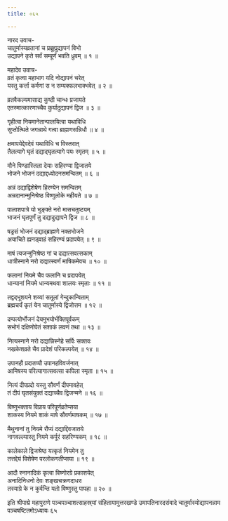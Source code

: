 ```yaml
---
title: ०६५

---
```

नारद उवाच-  
चातुर्मास्यव्रतानां च प्रब्रूह्युद्यापनं विभो  
उद्यापने कृते सर्वं सम्पूर्णं भवति ध्रुवम् ॥ १ ॥


महादेव उवाच-  
व्रतं कृत्वा महाभाग यदि नोद्यापनं चरेत्  
यस्तु कर्त्ता कर्मणां स न सम्यक्फलभाक्भवेत् ॥ २ ॥


व्रतवैकल्यमासाद्य कुष्ठी चान्धः प्रजायते  
एतस्मात्कारणाच्चैव कुर्यादुद्यापनं द्विज ॥ ३ ॥


गृहीत्वा नियमानेतान्पालयित्वा यथाविधि  
सुप्तोत्थिते जगन्नाथे गत्वा ब्राह्मणसन्निधौ ॥ ४ ॥


क्षमापयेद्देवदेवं यथाविधि च विस्तरात्  
तैलत्यागे घृतं दद्याद्घृतत्यागे पयः स्मृतम् ॥ ५ ॥


मौने पिण्डास्तिला देयाः सहिरण्या द्विजातये  
भोजने भोजनं दद्याद्दध्योदनसमन्वितम् ॥ ६ ॥


अन्नं दद्याद्विशेषेण हिरण्येन समन्वितम्  
अन्नदानान्मुनिश्रेष्ठ विष्णुलोके महीयते ॥ ७ ॥


पालाशपात्रे यो भुङ्क्ते नरो मासचतुष्टयम्  
भाजनं घृतपूर्णं तु दद्यादुद्यापने द्विज ॥ ८ ॥


षड्रसं भोजनं दद्याद्ब्राह्मणे नक्तभोजने  
अयाचिते ह्यनड्वाहं सहिरण्यं प्रदापयेत् ॥ ९ ॥


माषं त्यजन्मुनिश्रेष्ठ गां च दद्यात्सवत्सकाम्  
धात्रीस्नाने नरो दद्यात्स्वर्णं माषिकमेवच ॥ १० ॥


फलानां नियमे चैव फलानि च प्रदापयेत्  
धान्यानां नियमे धान्यमथवा शालयः स्मृताः ॥ ११ ॥


तद्वद्भूशयने शय्यां सतूलां गेन्दुकान्विताम्  
ब्रह्मचर्यं कृतं येन चातुर्मास्ये द्विजोत्तम ॥ १२ ॥


दम्पत्योर्भोजनं देयमुभयोर्भक्तिपूर्वकम्  
सभोगं दक्षिणोपेतं सशाकं लवणं तथा ॥ १३ ॥


नित्यस्नाने नरो दद्यान्निस्नेहे सर्पिः सक्तवः  
नखकेशव्रते चैव प्रादेशं परिकल्पयेत् ॥ १४ ॥


उपानहौ प्रदातव्यौ उपानहविवर्जनात्  
आमिषस्य परित्यागात्सवत्सा कपिला स्मृता ॥ १५ ॥


नित्यं दीपप्रदो यस्तु सौवर्णं दीपमावहेत्  
तं दीपं घृतसंयुक्तं दद्याच्चैव द्विजन्मने ॥ १६ ॥


विष्णुभक्ताय विप्राय परिपूर्णव्रतेप्सया  
शाकस्य नियमे शाकं माषे सौवर्णमाषकम् ॥ १७ ॥


मैथुनानां तु नियमे रौप्यं दद्याद्दिवजातये  
नागवल्ल्यास्तु नियमे कर्पूरं सहरिण्यकम् ॥ १८ ॥


कालेकाले द्विजश्रेष्ठ यत्कृतं नियमेन तु  
तत्तद्देयं विशेषेण परलोकगतीप्सया ॥ १९ ॥


आदौ स्नानादिकं कृत्वा विष्णोरग्रे प्रकाशयेत्  
अनादिनिधनो देवः शङ्खचक्रगदाधरः  
तस्याग्रे के न कुर्वन्ति यतो विष्णुस्तु पापहा ॥ २० ॥


इति श्रीपाद्मे महापुराणे पञ्चपञ्चाशत्साहस्र्यां संहितायामुत्तरखण्डे उमापतिनारदसंवादे चातुर्मास्योद्यापनन्नाम पञ्चषष्टितमोऽध्यायः ६५